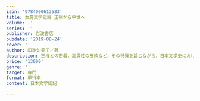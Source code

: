 ```yaml
---
isbn: '9784000613583'
title: 女房文学史論 王朝から中世へ
volume: ''
series: ''
publisher: 岩波書店
pubdate: '2019-08-24'
cover: ''
author: 田渕句美子／著
description: 王権との密着，高貴性の反映など，その特質を論じながら，日本文学史における女房文学の系譜を位置づける．
price: '13000'
genre: ''
target: 専門
format: 単行本
content: 日本文学総記

---
```

